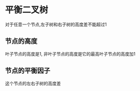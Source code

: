 # 平衡二叉树
对于任意一个节点,左子树和右子树的高度差不能超过1
## 节点的高度
叶子节点的高度是1, 非叶子节点的高度是它的最高叶子节点的高度加1
## 节点的平衡因子
这个节点的左右子树的高度差

